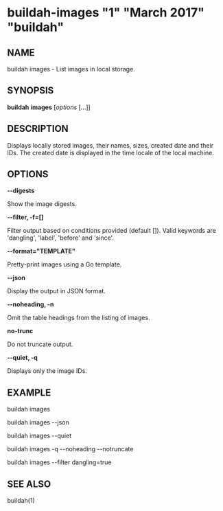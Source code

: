 # buildah-images "1" "March 2017" "buildah"

## NAME
buildah images - List images in local storage.

## SYNOPSIS
**buildah** **images** [*options* [...]]

## DESCRIPTION
Displays locally stored images, their names, sizes, created date and their IDs.
The created date is displayed in the time locale of the local machine.

## OPTIONS

**--digests**

Show the image digests.

**--filter, -f=[]**

Filter output based on conditions provided (default []).  Valid
keywords are 'dangling', 'label', 'before' and 'since'.

**--format="TEMPLATE"**

Pretty-print images using a Go template.

**--json**

Display the output in JSON format.

**--noheading, -n**

Omit the table headings from the listing of images.

**no-trunc**

Do not truncate output.

**--quiet, -q**

Displays only the image IDs.

## EXAMPLE

buildah images

buildah images --json

buildah images --quiet

buildah images -q --noheading --notruncate

buildah images --filter dangling=true

## SEE ALSO
buildah(1)

